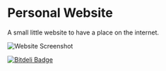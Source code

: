 # Personal Website
A small little website to have a place on the internet.

![Website Screenshot](http://i.imgur.com/4naVJuO.png?1)


[![Bitdeli Badge](https://d2weczhvl823v0.cloudfront.net/dhruvramani/dhruvramani.github.io/trend.png)](https://bitdeli.com/free "Bitdeli Badge")

